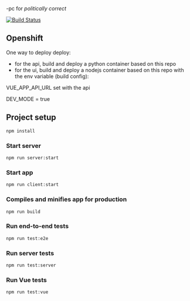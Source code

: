 -pc for *politically correct*

[![Build Status](https://travis-ci.org/ericminio/tdd-ready.svg?branch=python-flask-vuejs-openshift)](https://travis-ci.org/ericminio/tdd-ready)

## Openshift

One way to deploy deploy:
* for the api, build and deploy a python container based on this repo
* for the ui, build and deploy a nodejs container based on this repo with the env variable (build config):

VUE_APP_API_URL set with the api

DEV_MODE = true

## Project setup
```
npm install
```

### Start server
```
npm run server:start
```

### Start app
```
npm run client:start
```

### Compiles and minifies app for production
```
npm run build
```

### Run end-to-end tests
```
npm run test:e2e
```

### Run server tests
```
npm run test:server
```

### Run Vue tests
```
npm run test:vue
```

